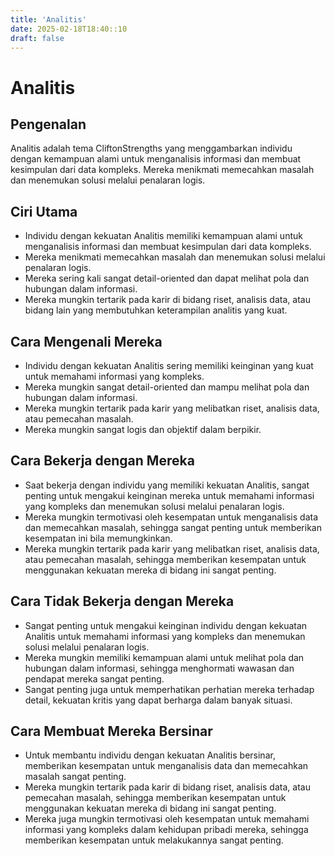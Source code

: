 ```yaml
---
title: 'Analitis'
date: 2025-02-18T18:40::10
draft: false
---
```


# Analitis

## Pengenalan

Analitis adalah tema CliftonStrengths yang menggambarkan individu dengan kemampuan alami untuk menganalisis informasi dan membuat kesimpulan dari data kompleks. Mereka menikmati memecahkan masalah dan menemukan solusi melalui penalaran logis.

## Ciri Utama

- Individu dengan kekuatan Analitis memiliki kemampuan alami untuk menganalisis informasi dan membuat kesimpulan dari data kompleks.
- Mereka menikmati memecahkan masalah dan menemukan solusi melalui penalaran logis.
- Mereka sering kali sangat detail-oriented dan dapat melihat pola dan hubungan dalam informasi.
- Mereka mungkin tertarik pada karir di bidang riset, analisis data, atau bidang lain yang membutuhkan keterampilan analitis yang kuat.

## Cara Mengenali Mereka

- Individu dengan kekuatan Analitis sering memiliki keinginan yang kuat untuk memahami informasi yang kompleks.
- Mereka mungkin sangat detail-oriented dan mampu melihat pola dan hubungan dalam informasi.
- Mereka mungkin tertarik pada karir yang melibatkan riset, analisis data, atau pemecahan masalah.
- Mereka mungkin sangat logis dan objektif dalam berpikir.

## Cara Bekerja dengan Mereka

- Saat bekerja dengan individu yang memiliki kekuatan Analitis, sangat penting untuk mengakui keinginan mereka untuk memahami informasi yang kompleks dan menemukan solusi melalui penalaran logis.
- Mereka mungkin termotivasi oleh kesempatan untuk menganalisis data dan memecahkan masalah, sehingga sangat penting untuk memberikan kesempatan ini bila memungkinkan.
- Mereka mungkin tertarik pada karir yang melibatkan riset, analisis data, atau pemecahan masalah, sehingga memberikan kesempatan untuk menggunakan kekuatan mereka di bidang ini sangat penting.

## Cara Tidak Bekerja dengan Mereka

- Sangat penting untuk mengakui keinginan individu dengan kekuatan Analitis untuk memahami informasi yang kompleks dan menemukan solusi melalui penalaran logis.
- Mereka mungkin memiliki kemampuan alami untuk melihat pola dan hubungan dalam informasi, sehingga menghormati wawasan dan pendapat mereka sangat penting.
- Sangat penting juga untuk memperhatikan perhatian mereka terhadap detail, kekuatan kritis yang dapat berharga dalam banyak situasi.

## Cara Membuat Mereka Bersinar

- Untuk membantu individu dengan kekuatan Analitis bersinar, memberikan kesempatan untuk menganalisis data dan memecahkan masalah sangat penting.
- Mereka mungkin tertarik pada karir di bidang riset, analisis data, atau pemecahan masalah, sehingga memberikan kesempatan untuk menggunakan kekuatan mereka di bidang ini sangat penting.
- Mereka juga mungkin termotivasi oleh kesempatan untuk memahami informasi yang kompleks dalam kehidupan pribadi mereka, sehingga memberikan kesempatan untuk melakukannya sangat penting.
